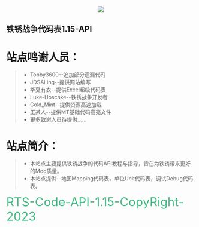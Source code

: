 
<div style="display:flex;align-content: flex-start;flex-wrap: nowrap;flex-direction: row;justify-content: center;">
    <img src="https://rwapi-code.netlify.app/images/logo.png">
</div>


## 铁锈战争代码表1.15-API

# 站点鸣谢人员：
> * Tobby3600--追加部分遗漏代码  
> * JDSALing--提供网站编写  
> * 华夏有衣--提供Excel超级代码表  
> * Luke-Hoschke--铁锈战争开发者
> * Cold_Mint--提供资源高速加载
> * 王某人--提供MT基础代码高亮文件
> * 更多致谢人员待提供……

# 站点简介：
> * 本站点主要提供铁锈战争的代码API教程与指导，皆在为铁锈带来更好的Mod质量。  
> * 本站点提供--地图Mapping代码表，单位Unit代码表，调试Debug代码表。
<div style="display:flex;align-content: flex-start;flex-wrap: nowrap;flex-direction: row;justify-content: center;">
    <font size="6px" color="#42b983">RTS-Code-API-1.15-CopyRight-2023</font>
</div>


<!-- 执行命令：docsify serve docs -->

